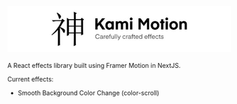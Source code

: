 ## ![Kami Motion - Carefully crafted effects](src/assets/images/top-banner.jpg)

A React effects library built using Framer Motion in NextJS.

Current effects:

- Smooth Background Color Change (color-scroll)
